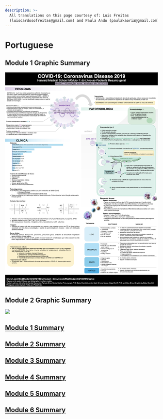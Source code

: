 ```yaml
---
description: >-
  All translations on this page courtesy of: Luis Freitas
  (luiscardosofreitas@gmail.com) and Paula Ando (paulakaoria@gmail.com)
---
```


# Portuguese

## Module 1 Graphic Summary 

![](../../.gitbook/assets/module-1-graphic-summary-portuguese.jpeg)

## Module 2 Graphic Summary 

![](../../.gitbook/assets/module-2-graphic-summary-portuguese.jpeg)

## [Module 1 Summary ](https://docs.google.com/document/d/1_g856Mou54cPFvj2aaQYugoDChB9nrNLgED3PtGs4KM/edit)

## [Module 2 Summary ](https://docs.google.com/document/d/1sBqOoX_JEEh9d9ODNX02mXUGRAy7bskm8DuCHFmkOuY/edit)

## [Module 3 Summary ](https://docs.google.com/document/d/1B6WSuHK-O9VhBfTAOq_rNuozugYDqNIzSGAfWEt1qX8/edit)

## [Module 4 Summary](https://docs.google.com/document/d/1_asOS7ReFUl7Yls72JET27pSZJvpMwd72xJSYMm38_U/edit)

## [Module 5 Summary ](https://docs.google.com/document/d/1eUkXU7U_-sW8a20a3ongZP3ACT3DyhoF_rXMWt9nGcI/edit)

## [Module 6 Summary](https://docs.google.com/document/d/1B3FECyswOUmpP4psnGd3xgjoPBQ5lrPRHG66EbWaWo0/edit)

